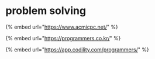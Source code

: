 # problem solving

{% embed url="https://www.acmicpc.net/" %}

{% embed url="https://programmers.co.kr/" %}

{% embed url="https://app.codility.com/programmers/" %}

